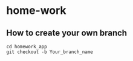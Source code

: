 # home-work


## How to create your own branch
    cd homework_app
    git checkout -b Your_branch_name

